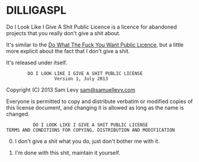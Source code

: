 DILLIGASPL
==========

Do I Look Like I Give A Shit Public Licence is a licence for abandoned projects that you really don't give a shit about.

It's similar to the [Do What The Fuck You Want Public Licence](http://www.wtfpl.net), but a little more explicit about the fact that I don't give a shit.

It's released under itself.

            DO I LOOK LIKE I GIVE A SHIT PUBLIC LICENSE 
                      Version 1, July 2013 
  
  Copyright (C) 2013 Sam Levy <sam@samuellevy.com> 
  
  Everyone is permitted to copy and distribute verbatim or modified 
  copies of this license document, and changing it is allowed as long 
  as the name is changed. 
  
              DO I LOOK LIKE I GIVE A SHIT PUBLIC LICENSE 
    TERMS AND CONDITIONS FOR COPYING, DISTRIBUTION AND MODIFICATION 
  
   0. I don't give a shit what you do, just don't bother me with it.
  
   1. I'm done with this shit, maintain it yourself.
